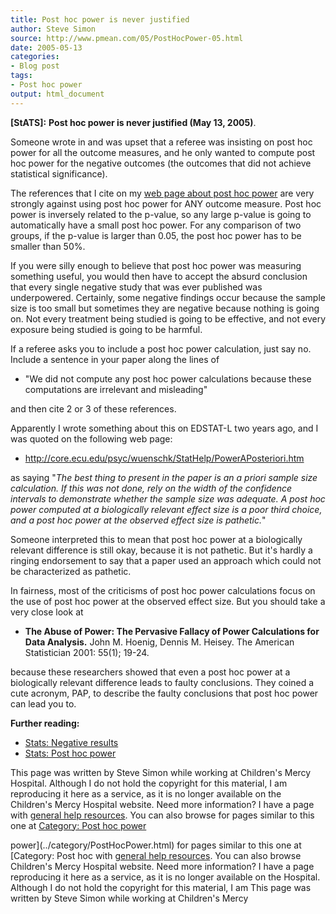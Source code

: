 ```yaml
---
title: Post hoc power is never justified
author: Steve Simon
source: http://www.pmean.com/05/PostHocPower-05.html
date: 2005-05-13
categories:
- Blog post
tags:
- Post hoc power
output: html_document
---
```

**[StATS]:** **Post hoc power is never justified
(May 13, 2005)**.

Someone wrote in and was upset that a referee was insisting on post hoc
power for all the outcome measures, and he only wanted to compute post
hoc power for the negative outcomes (the outcomes that did not achieve
statistical significance).

The references that I cite on my [web page about post hoc
power](../size/posthoc.asp) are very strongly against using post hoc
power for ANY outcome measure. Post hoc power is inversely related to
the p-value, so any large p-value is going to automatically have a small
post hoc power. For any comparison of two groups, if the p-value is
larger than 0.05, the post hoc power has to be smaller than 50%.

If you were silly enough to believe that post hoc power was measuring
something useful, you would then have to accept the absurd conclusion
that every single negative study that was ever published was
underpowered. Certainly, some negative findings occur because the sample
size is too small but sometimes they are negative because nothing is
going on. Not every treatment being studied is going to be effective,
and not every exposure being studied is going to be harmful.

If a referee asks you to include a post hoc power calculation, just say
no. Include a sentence in your paper along the lines of

-   "We did not compute any post hoc power calculations because these
    computations are irrelevant and misleading"

and then cite 2 or 3 of these references.

Apparently I wrote something about this on EDSTAT-L two years ago, and I
was quoted on the following web page:

-   <http://core.ecu.edu/psyc/wuenschk/StatHelp/PowerAPosteriori.htm>

as saying "*The best thing to present in the paper is an a priori
sample size calculation. If this was not done, rely on the width of the
confidence intervals to demonstrate whether the sample size was
adequate. A post hoc power computed at a biologically relevant effect
size is a poor third choice, and a post hoc power at the observed effect
size is pathetic.*"

Someone interpreted this to mean that post hoc power at a biologically
relevant difference is still okay, because it is not pathetic. But it's
hardly a ringing endorsement to say that a paper used an approach which
could not be characterized as pathetic.

In fairness, most of the criticisms of post hoc power calculations focus
on the use of post hoc power at the observed effect size. But you should
take a very close look at

-   **The Abuse of Power: The Pervasive Fallacy of Power Calculations
    for Data Analysis.** John M. Hoenig, Dennis M. Heisey. The American
    Statistician 2001: 55(1); 19-24.

because these researchers showed that even a post hoc power at a
biologically relevant difference leads to faulty conclusions. They
coined a cute acronym, PAP, to describe the faulty conclusions that post
hoc power can lead you to.

**Further reading:**

-   [Stats: Negative results](../size/negative.asp)
-   [Stats: Post hoc power](../size/posthoc.asp)

This page was written by Steve Simon while working at Children's Mercy
Hospital. Although I do not hold the copyright for this material, I am
reproducing it here as a service, as it is no longer available on the
Children's Mercy Hospital website. Need more information? I have a page
with [general help resources](../GeneralHelp.html). You can also browse
for pages similar to this one at [Category: Post hoc
power](../category/PostHocPower.html)
<!---More--->
power](../category/PostHocPower.html)
for pages similar to this one at [Category: Post hoc
with [general help resources](../GeneralHelp.html). You can also browse
Children's Mercy Hospital website. Need more information? I have a page
reproducing it here as a service, as it is no longer available on the
Hospital. Although I do not hold the copyright for this material, I am
This page was written by Steve Simon while working at Children's Mercy

<!---Do not use
**[StATS]:** **Post hoc power is never justified
This page was written by Steve Simon while working at Children's Mercy
Hospital. Although I do not hold the copyright for this material, I am
reproducing it here as a service, as it is no longer available on the
Children's Mercy Hospital website. Need more information? I have a page
with [general help resources](../GeneralHelp.html). You can also browse
for pages similar to this one at [Category: Post hoc
power](../category/PostHocPower.html)
--->

